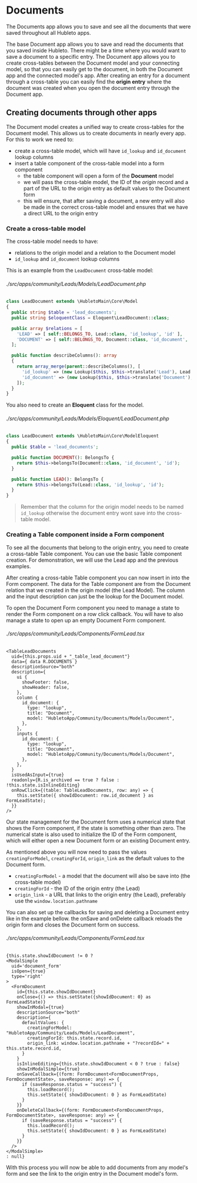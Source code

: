 # Documents

The Documents app allows you to save and see all the documents that were saved throughout all Hubleto apps.

The base Document app allows you to save and read the documents that you saved inside Hubleto. There might be a time where you would want to save a document to a specific entry. The Document app allows you to create cross-tables between the Document model and your connecting model, so that you can easily get to the document, in both the Document app and the connected model's app. After creating an entry for a document through a cross-table you can easily find the **origin entry** where the document was created when you open the document entry through the Document app.

## Creating documents through other apps

The Document model creates a unified way to create cross-tables for the Document model. This allows us to create documents in nearly every app. For this to work we need to:

- create a cross-table model, which will have `id_lookup` and `id_document` lookup columns
- insert a table component of the cross-table model into a form component
  - the table component will open a form of the **Document** model
  - we will pass the cross-table model, the ID of the _origin_ record and a part of the URL to the origin entry as default values to the Document form
  - this will ensure, that after saving a document, a new entry will also be made in the correct cross-table model and ensures that we have a direct URL to the origin entry

### Create a cross-table model

The cross-table model needs to have:

- relations to the origin model and a relation to the Document model
- `id_lookup` and `id_document` lookup columns

This is an example from the `LeadDocument` cross-table model:

###### ./src/apps/community/Leads/Models/LeadDocument.php

```php
class LeadDocument extends \HubletoMain\Core\Model
{
  public string $table = 'lead_documents';
  public string $eloquentClass = Eloquent\LeadDocument::class;

  public array $relations = [
    'LEAD' => [ self::BELONGS_TO, Lead::class, 'id_lookup', 'id' ],
    'DOCUMENT' => [ self::BELONGS_TO, Document::class, 'id_document', 'id' ],
  ];

  public function describeColumns(): array
  {
    return array_merge(parent::describeColumns(), [
      'id_lookup' => (new Lookup($this, $this->translate('Lead'), Lead::class))->setFkOnUpdate('CASCADE')->setFkOnDelete('SET NULL')->setRequired(),
      'id_document' => (new Lookup($this, $this->translate('Document'), Document::class, 'CASCADE'))->setRequired(),
    ]);
  }
}
```

You also need to create an **Eloquent** class for the model.

###### ./src/apps/community/Leads/Models/Eloquent/LeadDocument.php

```php
class LeadDocument extends \HubletoMain\Core\ModelEloquent
{
  public $table = 'lead_documents';

  public function DOCUMENT(): BelongsTo {
    return $this->belongsTo(Document::class, 'id_document', 'id');
  }

  public function LEAD(): BelongsTo {
    return $this->belongsTo(Lead::class, 'id_lookup', 'id');
  }
}
```

> Remember that the column for the origin model needs to be named `id_lookup` otherwise the document entry wont save into the cross-table model.

### Creating a Table component inside a Form component

To see all the documents that belong to the origin entry, you need to create a cross-table Table component. You can use the basic Table component creation. For demonstration, we will use the Lead app and the previous examples.

After creating a cross-table Table component you can now insert in into the Form component. The data for the Table component are from the Document relation that we created in the origin model (the Lead Model). The column and the input description can just be the lookup for the Document model.

To open the Document Form component you need to manage a state to render the Form component on a row click callback. You will have to also manage a state to open up an empty Document Form component.

###### ./src/apps/community/Leads/Components/FormLead.tsx

```tsx
<TableLeadDocuments
  uid={this.props.uid + "_table_lead_document"}
  data={ data R.DOCUMENTS }
  descriptionSource="both"
  description={
    ui {
      showFooter: false,
      showHeader: false,
    },
    column {
      id_document: {
        type: "lookup",
        title: "Document",
        model: "HubletoApp/Community/Documents/Models/Document",
      },
    },
    inputs {
      id_document: {
        type: "lookup",
        title: "Document",
        model: "HubletoApp/Community/Documents/Models/Document",
      },
    },
  }
  isUsedAsInput={true}
  readonly={R.is_archived == true ? false : !this.state.isInlineEditing}
  onRowClick={(table: TableLeadDocuments, row: any) => {
    this.setState({ showIdDocument: row.id_document } as FormLeadState);
  }}
/>
```

Our state management for the Document form uses a numerical state that shows the Form component, if the state is something other than zero. The numerical state is also used to initialize the ID of the Form component, which will either open a new Document form or an existing Document entry.

As mentioned above you will now need to pass the values `creatingForModel`, `creatingForId`, `origin_link` as the default values to the Document form.

- `creatingForModel` - a model that the document will also be save into (the cross-table model)
- `creatingForId` - the ID of the origin entry (the Lead)
- `origin_link` - a URL that links to the origin entry (the Lead), preferably use the `window.location.pathname`

You can also set up the callbacks for saving and deleting a Document entry like in the example bellow. the onSave and onDelete callback reloads the origin form and closes the Document form on success.

###### ./src/apps/community/Leads/Components/FormLead.tsx

```tsx
{this.state.showIdDocument != 0 ?
<ModalSimple
  uid='document_form'
  isOpen={true}
  type='right'
>
  <FormDocument
    id={this.state.showIdDocument}
    onClose={() => this.setState({showIdDocument: 0} as FormLeadState)}
    showInModal={true}
    descriptionSource="both"
    description={
      defaultValues: {
        creatingForModel: "HubletoApp/Community/Leads/Models/LeadDocument",
        creatingForId: this.state.record.id,
        origin_link: window.location.pathname + "?recordId=" + this.state.record.id,
      }
    }
    isInlineEditing={this.state.showIdDocument < 0 ? true : false}
    showInModalSimple={true}
    onSaveCallback={(form: FormDocument<FormDocumentProps, FormDocumentState>, saveResponse: any) => {
      if (saveResponse.status = "success") {
        this.loadRecord();
        this.setState({ showIdDocument: 0 } as FormLeadState)
      }
    }}
    onDeleteCallback={(form: FormDocument<FormDocumentProps, FormDocumentState>, saveResponse: any) => {
      if (saveResponse.status = "success") {
        this.loadRecord();
        this.setState({ showIdDocument: 0 } as FormLeadState)
      }
    }}
  />
</ModalSimple>
: null}
```

With this process you will now be able to add documents from any model's form and see the link to the origin entry in the Document model's form.